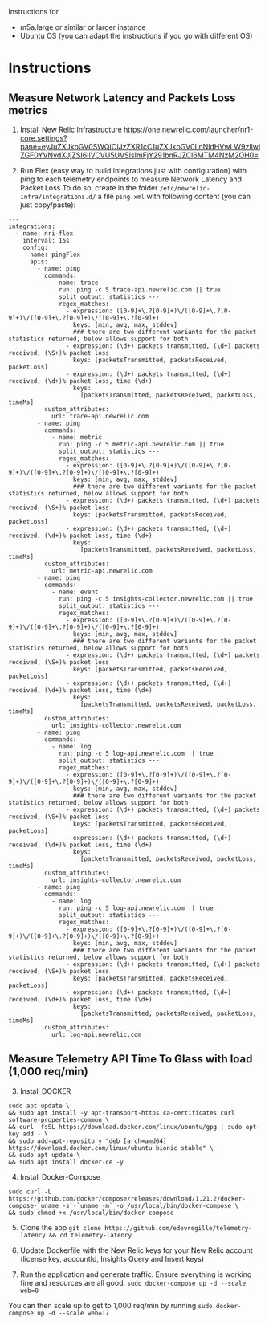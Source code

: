 Instructions for 
- m5a.large or similar or larger instance
- Ubuntu OS (you can adapt the instructions if you go with different OS)

# Instructions

## Measure Network Latency and Packets Loss metrics

1. Install New Relic Infrastructure https://one.newrelic.com/launcher/nr1-core.settings?pane=eyJuZXJkbGV0SWQiOiJzZXR1cC1uZXJkbGV0LnNldHVwLW9zIiwiZGF0YVNvdXJjZSI6IlVCVU5UVSIsImFjY291bnRJZCI6MTM4NzM2OH0=

2. Run Flex (easy way to build integrations just with configuration) with ping to each telemetry endpoints to measure Network Latency and Packet Loss
To do so, create in the folder `/etc/newrelic-infra/integrations.d/` a file `ping.xml` with following content (you can just copy/paste):
```
---
integrations:
  - name: nri-flex
    interval: 15s
    config:
      name: pingFlex
      apis:
        - name: ping
          commands:
            - name: trace
              run: ping -c 5 trace-api.newrelic.com || true
              split_output: statistics ---
              regex_matches:
                - expression: ([0-9]+\.?[0-9]+)\/([0-9]+\.?[0-9]+)\/([0-9]+\.?[0-9]+)\/([0-9]+\.?[0-9]+)
                  keys: [min, avg, max, stddev]
                  ### there are two different variants for the packet statistics returned, below allows support for both
                - expression: (\d+) packets transmitted, (\d+) packets received, (\S+)% packet loss
                  keys: [packetsTransmitted, packetsReceived, packetLoss]
                - expression: (\d+) packets transmitted, (\d+) received, (\d+)% packet loss, time (\d+)
                  keys:
                    [packetsTransmitted, packetsReceived, packetLoss, timeMs]
          custom_attributes:
            url: trace-api.newrelic.com
        - name: ping
          commands:
            - name: metric
              run: ping -c 5 metric-api.newrelic.com || true
              split_output: statistics ---
              regex_matches:
                - expression: ([0-9]+\.?[0-9]+)\/([0-9]+\.?[0-9]+)\/([0-9]+\.?[0-9]+)\/([0-9]+\.?[0-9]+)
                  keys: [min, avg, max, stddev]
                  ### there are two different variants for the packet statistics returned, below allows support for both
                - expression: (\d+) packets transmitted, (\d+) packets received, (\S+)% packet loss
                  keys: [packetsTransmitted, packetsReceived, packetLoss]
                - expression: (\d+) packets transmitted, (\d+) received, (\d+)% packet loss, time (\d+)
                  keys:
                    [packetsTransmitted, packetsReceived, packetLoss, timeMs]
          custom_attributes:
            url: metric-api.newrelic.com
        - name: ping
          commands:
            - name: event
              run: ping -c 5 insights-collector.newrelic.com || true
              split_output: statistics ---
              regex_matches:
                - expression: ([0-9]+\.?[0-9]+)\/([0-9]+\.?[0-9]+)\/([0-9]+\.?[0-9]+)\/([0-9]+\.?[0-9]+)
                  keys: [min, avg, max, stddev]
                  ### there are two different variants for the packet statistics returned, below allows support for both
                - expression: (\d+) packets transmitted, (\d+) packets received, (\S+)% packet loss
                  keys: [packetsTransmitted, packetsReceived, packetLoss]
                - expression: (\d+) packets transmitted, (\d+) received, (\d+)% packet loss, time (\d+)
                  keys:
                    [packetsTransmitted, packetsReceived, packetLoss, timeMs]
          custom_attributes:
            url: insights-collector.newrelic.com
        - name: ping
          commands:
            - name: log
              run: ping -c 5 log-api.newrelic.com || true
              split_output: statistics ---
              regex_matches:
                - expression: ([0-9]+\.?[0-9]+)\/([0-9]+\.?[0-9]+)\/([0-9]+\.?[0-9]+)\/([0-9]+\.?[0-9]+)
                  keys: [min, avg, max, stddev]
                  ### there are two different variants for the packet statistics returned, below allows support for both
                - expression: (\d+) packets transmitted, (\d+) packets received, (\S+)% packet loss
                  keys: [packetsTransmitted, packetsReceived, packetLoss]
                - expression: (\d+) packets transmitted, (\d+) received, (\d+)% packet loss, time (\d+)
                  keys:
                    [packetsTransmitted, packetsReceived, packetLoss, timeMs]
          custom_attributes:
            url: insights-collector.newrelic.com
        - name: ping
          commands:
            - name: log
              run: ping -c 5 log-api.newrelic.com || true
              split_output: statistics ---
              regex_matches:
                - expression: ([0-9]+\.?[0-9]+)\/([0-9]+\.?[0-9]+)\/([0-9]+\.?[0-9]+)\/([0-9]+\.?[0-9]+)
                  keys: [min, avg, max, stddev]
                  ### there are two different variants for the packet statistics returned, below allows support for both
                - expression: (\d+) packets transmitted, (\d+) packets received, (\S+)% packet loss
                  keys: [packetsTransmitted, packetsReceived, packetLoss]
                - expression: (\d+) packets transmitted, (\d+) received, (\d+)% packet loss, time (\d+)
                  keys:
                    [packetsTransmitted, packetsReceived, packetLoss, timeMs]
          custom_attributes:
            url: log-api.newrelic.com
```

## Measure Telemetry API Time To Glass with load (1,000 req/min)

3. Install DOCKER

```
sudo apt update \
&& sudo apt install -y apt-transport-https ca-certificates curl software-properties-common \
&& curl -fsSL https://download.docker.com/linux/ubuntu/gpg | sudo apt-key add - \
&& sudo add-apt-repository "deb [arch=amd64] https://download.docker.com/linux/ubuntu bionic stable" \
&& sudo apt update \
&& sudo apt install docker-ce -y 
```

4. Install Docker-Compose
```
sudo curl -L https://github.com/docker/compose/releases/download/1.21.2/docker-compose-`uname -s`-`uname -m` -o /usr/local/bin/docker-compose \
&& sudo chmod +x /usr/local/bin/docker-compose 
```

5. Clone the app
```git clone https://github.com/edevregille/telemetry-latency && cd telemetry-latency```

6. Update Dockerfile with the New Relic keys for your New Relic account (license key, accountId, Insights Query and Insert keys)

7. Run the application and generate traffic. Ensure everything is working fine and resources are all good.
```sudo docker-compose up -d --scale web=8```  

You can then scale up to get to 1,000 req/min by running 
```sudo docker-compose up -d --scale web=17```
